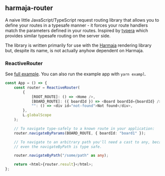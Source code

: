 ## harmaja-router

A naive little JavaScript/TypeScript request routing library that allows you to define your routes in a typesafe manner - it forces your route handlers match the parameters defined in your routes. Inspired by [typera](https://github.com/akheron/typera) which provides similar typesafe routing on the server side.

The library is written primarily for use with the [Harmaja](https://github.com/raimohanska/harmaja) rendering library but, despite its name, is not actually anyhow dependent on Harmaja.

### ReactiveRouter

See [full example](examples/reactive-router/index.tsx). You can also run the example app with `yarn exampl`.

```ts
const App = () => {
    const router = ReactiveRouter(
        {
            [ROOT_ROUTE]: () => <Home />,
            [BOARD_ROUTE]: ({ boardId }) => <Board boardId={boardId} />,
            "": () => <div id="not-found">Not found</div>,
        },
        L.globalScope
    );

    // To navigate type-safely to a known route in your application:
    router.navigateByParams(BOARD_ROUTE, { boardId: "board1" });

    // To navigate to an arbitrary path you'll need a cast to any, because
    // even the navigateByPath is type safe.

    router.navigateByPath("/some/path" as any);

    return <html>{router.result}</html>;
};
```
